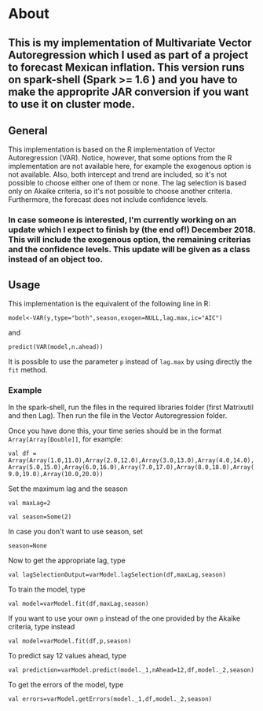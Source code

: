 # About

## This is my implementation of Multivariate Vector Autoregression which I used as part of a project to forecast Mexican inflation. This version runs on spark-shell (Spark >= 1.6 ) and you have to make the approprite JAR conversion if you want to use it on cluster mode.

## General

This implementation is based on the R implementation of Vector Autoregression (VAR). Notice, however, that some options from the R implementation are not available here, for example the exogenous option is not available. Also, both intercept and trend are included, so it's not possible to choose either one of them or none. The lag selection is based only on Akaike criteria, so it's not possible to choose another criteria. Furthermore, the forecast does not include confidence levels.

### In case someone is interested, I'm currently working on an update which I expect to finish by (the end of!) December 2018. This will include the exogenous option, the remaining criterias and the confidence levels. This update will be given as a class instead of an object too. 

## Usage

This implementation is the equivalent of the following line in R:

`model<-VAR(y,type="both",season,exogen=NULL,lag.max,ic="AIC")`

and

`predict(VAR(model,n.ahead))`

It is possible to use the parameter `p` instead of `lag.max` by using directly the `fit` method.

### Example

In the spark-shell, run the files in the required libraries folder (first Matrixutil and then Lag). Then run the file in the Vector Autoregression folder.

Once you have done this, your time series should be in the format `Array[Array[Double]]`, for example:

`val df = Array(Array(1.0,11.0),Array(2.0,12.0),Array(3.0,13.0),Array(4.0,14.0),Array(5.0,15.0),Array(6.0,16.0),Array(7.0,17.0),Array(8.0,18.0),Array(9.0,19.0),Array(10.0,20.0))`

Set the maximum lag and the season 

`val maxLag=2` 

`val season=Some(2)`

In case you don't want to use season, set

`season=None`

Now to get the appropriate lag, type

`val lagSelectionOutput=varModel.lagSelection(df,maxLag,season)`

To train the model, type

`val model=varModel.fit(df,maxLag,season)`

If you want to use your own `p` instead of the one provided by the Akaike criteria, type instead

`val model=varModel.fit(df,p,season)`

To predict say 12 values ahead, type

`val prediction=varModel.predict(model._1,nAhead=12,df,model._2,season)`

To get the errors of the model, type

`val errors=varModel.getErrors(model._1,df,model._2,season)`
